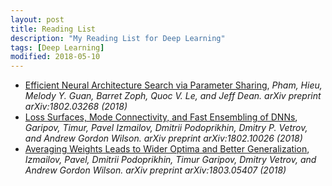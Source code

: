 ```yaml
---
layout: post
title: Reading List 
description: "My Reading List for Deep Learning"
tags: [Deep Learning]
modified: 2018-05-10
---
```


- [Efficient Neural Architecture Search via Parameter Sharing](https://arxiv.org/pdf/1802.03268.pdf), _Pham, Hieu, Melody Y. Guan, Barret Zoph, Quoc V. Le, and Jeff Dean. arXiv preprint arXiv:1802.03268 (2018)_
- [Loss Surfaces, Mode Connectivity, and Fast Ensembling of DNNs](https://arxiv.org/pdf/1802.10026.pdf), _Garipov, Timur, Pavel Izmailov, Dmitrii Podoprikhin, Dmitry P. Vetrov, and Andrew Gordon Wilson. arXiv preprint arXiv:1802.10026 (2018)_
- [Averaging Weights Leads to Wider Optima and Better Generalization](https://arxiv.org/pdf/1803.05407.pdf), _Izmailov, Pavel, Dmitrii Podoprikhin, Timur Garipov, Dmitry Vetrov, and Andrew Gordon Wilson. arXiv preprint arXiv:1803.05407 (2018)_
